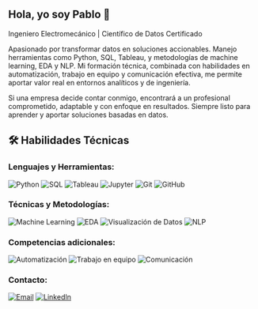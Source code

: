 ## Hola, yo soy Pablo  👋

<!--
**poidc32/POIDC32** is a ✨ _special_ ✨ repository because its `README.md` (this file) appears on your GitHub profile.!-->

Ingeniero Electromecánico | Científico de Datos Certificado

Apasionado por transformar datos en soluciones accionables. Manejo herramientas como Python, SQL, Tableau, y metodologías de machine learning, EDA y NLP. Mi formación técnica, combinada con habilidades en automatización, trabajo en equipo y comunicación efectiva, me permite aportar valor real en entornos analíticos y de ingeniería.

Si una empresa decide contar conmigo, encontrará a un profesional comprometido, adaptable y con enfoque en resultados. Siempre listo para aprender y aportar soluciones basadas en datos.

## 🛠️ Habilidades Técnicas

### Lenguajes y Herramientas:

![Python](https://img.shields.io/badge/Python-3776AB?style=for-the-badge&logo=python&logoColor=white)
![SQL](https://img.shields.io/badge/SQL-4479A1?style=for-the-badge&logo=postgresql&logoColor=white)
![Tableau](https://img.shields.io/badge/Tableau-E97627?style=for-the-badge&logo=tableau&logoColor=white)
![Jupyter](https://img.shields.io/badge/Jupyter-F37626?style=for-the-badge&logo=jupyter&logoColor=white)
![Git](https://img.shields.io/badge/Git-F05032?style=for-the-badge&logo=git&logoColor=white)
![GitHub](https://img.shields.io/badge/GitHub-181717?style=for-the-badge&logo=github&logoColor=white)

### Técnicas y Metodologías:

![Machine Learning](https://img.shields.io/badge/Machine%20Learning-009688?style=for-the-badge)
![EDA](https://img.shields.io/badge/EDA-795548?style=for-the-badge)
![Visualización de Datos](https://img.shields.io/badge/Visualización-FF9800?style=for-the-badge)
![NLP](https://img.shields.io/badge/NLP-9C27B0?style=for-the-badge)

### Competencias adicionales:

![Automatización](https://img.shields.io/badge/Automatización-607D8B?style=for-the-badge)
![Trabajo en equipo](https://img.shields.io/badge/Trabajo%20en%20equipo-4CAF50?style=for-the-badge)
![Comunicación](https://img.shields.io/badge/Comunicación-2196F3?style=for-the-badge)

### Contacto:

[![Email](https://img.shields.io/badge/Email-D14836?style=for-the-badge&logo=gmail&logoColor=white)](mailto:pablo.jacob.3205@gmail.com)
[![LinkedIn](https://img.shields.io/badge/LinkedIn-0A66C2?style=for-the-badge&logo=linkedin&logoColor=white)](www.linkedin.com/in/pabloaguilar32)

